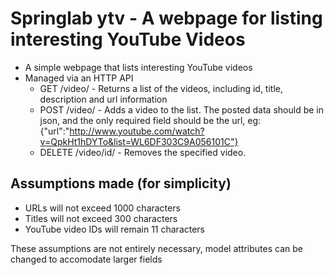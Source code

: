 # Springlab ytv - A webpage for listing interesting YouTube Videos

* A simple webpage that lists interesting YouTube videos
* Managed via an HTTP API
    * GET /video/ -  Returns a list of the videos, including id, title,
        description and url information
    * POST /video/ - Adds a video to the list. The posted data should be
        in json, and the only required field should be the url,
        eg: {"url":"http://www.youtube.com/watch?v=QpkHt1hDYTo&list=WL6DF303C9A056101C"}
    * DELETE /video/id/ - Removes the specified video.

## Assumptions made (for simplicity)

* URLs will not exceed 1000 characters
* Titles will not exceed 300 characters
* YouTube video IDs will remain 11 characters

These assumptions are not entirely necessary, model attributes can be changed
to accomodate larger fields
